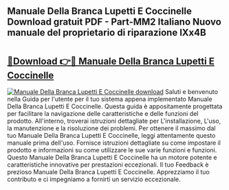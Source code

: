 ## Manuale Della Branca Lupetti E Coccinelle Download gratuit PDF - Part-MM2 Italiano Nuovo manuale del proprietario di riparazione lXx4B

# <h2><a href="http://dfak11.blite.top/?on=Manuale+Della+Branca+Lupetti+E+Coccinelle">🔗Download 👉🔴 Manuale Della Branca Lupetti E Coccinelle</a></h2>

[![Manuale Della Branca Lupetti E Coccinelle download](https://i.imgur.com/lujVjoI.png)](http://dfak11.blite.top/?on=Manuale+Della+Branca+Lupetti+E+Coccinelle)
Saluti e benvenuto nella Guida per l'utente per il tuo sistema appena implementato Manuale Della Branca Lupetti E Coccinelle. Questa guida è appositamente progettata per facilitare la navigazione delle caratteristiche e delle funzioni del prodotto. All'interno, troverai istruzioni dettagliate per L'installazione, L'uso, la manutenzione e la risoluzione dei problemi. Per ottenere il massimo dal tuo Manuale Della Branca Lupetti E Coccinelle, leggi attentamente questo manuale prima dell'uso. Fornisce istruzioni dettagliate su come impostare il prodotto e informazioni su come utilizzare le sue varie funzioni e funzioni. Questo Manuale Della Branca Lupetti E Coccinelle ha un motore potente e caratteristiche innovative per prestazioni eccezionali. Il tuo Feedback è prezioso Manuale Della Branca Lupetti E Coccinelle. Apprezziamo il tuo contributo e ci impegniamo a fornirti un servizio eccezionale.
